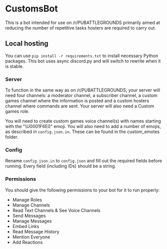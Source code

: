 # CustomsBot

This is a bot intended for use on /r/PUBATTLEGROUNDS primarily aimed at reducing the number of repetitive tasks hosters are required to carry out.

## Local hosting

You can use `pip install -r requirements.txt` to install necessary Python packages. This bot uses async discord.py and will switch to rewrite when it is stable.

### Server

To function in the same way as on /r/PUBATTLEGROUNDS, your server will need four channels: a moderator channel, a subscriber channel, a custom games channel where the information is posted and a custom hosters channel where commands are sent. Your server will also need a Custom games role.

You will need to create custom games voice channel(s) with names starting with the "\U0001F6E0" emoji. You will also need to add a number of emojis, as described in `config.json.in`. These can be found in the custom_emotes folder.

### Config

Rename `config.json.in` to `config.json` and fill out the required fields before running. Every field (including IDs) should be a string.

### Permissions

You should give the following permissions to your bot for it to run properly:

* Manage Roles
* Manage Channels
* Read Text Channels & See Voice Channels
* Send Messages
* Manage Messages
* Embed Links
* Read Message History
* Mention Everyone
* Add Reactions
